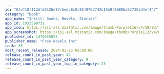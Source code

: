 ```yaml
---
id: "0fd410f112dfd9526e87c5edc8c8c9640767742b10b9f86886a927303d4ef447"
category: "Book"
app_name: "Inkitt: Books, Novels, Stories"
app_id: 1033598731
app_icon: https://is1-ssl.mzstatic.com/image/thumb/Purple116/v4/59/83/78/598378b2-fc95-0289-27be-4ad499a6ffde/AppIcon-0-0-1x_U007emarketing-0-10-0-85-220.png/1024x1024bb.png
app_screenshot: https://is1-ssl.mzstatic.com/image/thumb/Purple113/v4/07/7f/77/077f771a-d645-385e-c958-3e3e2cabca58/mzl.iwmmpmbq.png/1242x2688bb.png
publisher_id: 1470055893
publisher_name: "Free Novels Inc"
rank: 35
most_recent_release: 2024-01-25 00:00:00
release_count_in_past_year: 42
release_count_in_past_year_category: 9
release_count_in_past_year_top_in_category: 23
---
```

